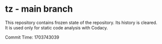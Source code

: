 # tz - main branch

This repository contains frozen state of the repository.
Its history is cleared. It is used only for static code
analysis with Codacy.

Commit Time: 1703743039